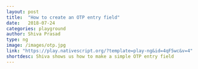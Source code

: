 ```yaml
---
layout: post
title:  "How to create an OTP entry field"
date:   2018-07-24
categories: playground
author: Shiva Prasad
type: ng
image: /images/otp.jpg
link: "https://play.nativescript.org/?template=play-ng&id=4qF5wc&v=4"
shortdesc: Shiva shows us how to make a simple OTP entry field
---
```

